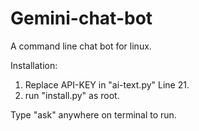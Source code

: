 # Gemini-chat-bot
A command line chat bot for linux.

Installation:


1) Replace API-KEY in "ai-text.py"    Line 21.
2) run "install.py" as root.

   
Type "ask" anywhere on terminal to run.

